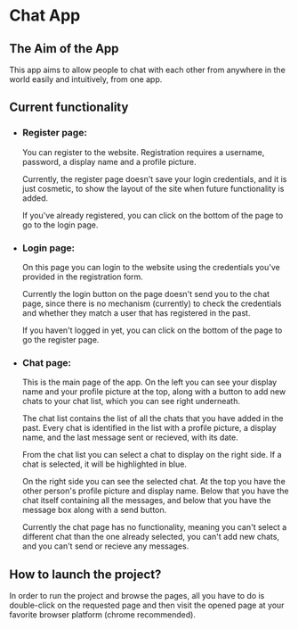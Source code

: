 # Chat App
## The Aim of the App
  This app aims to allow people to chat with each other from anywhere in the world easily and intuitively, from one app.

## Current functionality
* ### Register page:
  You can register to the website. Registration requires a username, password, a display name and a profile picture.
  
  Currently, the register page doesn't save your login credentials, and it is just cosmetic, to show the layout of the site
  when future functionality is added.
  
  If you've already registered, you can click on the bottom of the page to go to the login page.
    
* ### Login page:
  On this page you can login to the website using the credentials you've provided in the registration form.
  
  Currently the login button on the page doesn't send you to the chat page, since there is no mechanism (currently)
  to check the credentials and whether they match a user that has registered in the past.
  
  If you haven't logged in yet, you can click on the bottom of the page to go the register page.
    
* ### Chat page:
  This is the main page of the app. On the left you can see your display name and your profile picture at the top,
  along with a button to add new chats to your chat list, which you can see right underneath.
  
  The chat list contains the list of all the chats that you have added in the past. Every chat is identified in the list
  with a profile picture, a display name, and the last message sent or recieved, with its date.
  
  From the chat list you can select a chat to display on the right side. If a chat is selected, it will be highlighted
  in blue.
  
  On the right side you can see the selected chat. At the top you have the other person's profile picture and display
  name. Below that you have the chat itself containing all the messages, and below that you have the message box along
  with a send button.
  
  Currently the chat page has no functionality, meaning you can't select a different chat than the one already selected,
  you can't add new chats, and you can't send or recieve any messages.
  
## How to launch the project?
  In order to run the project and browse the pages, all you have to do is double-click on the requested page and then visit the opened page at your favorite browser   platform (chrome recommended).
  
